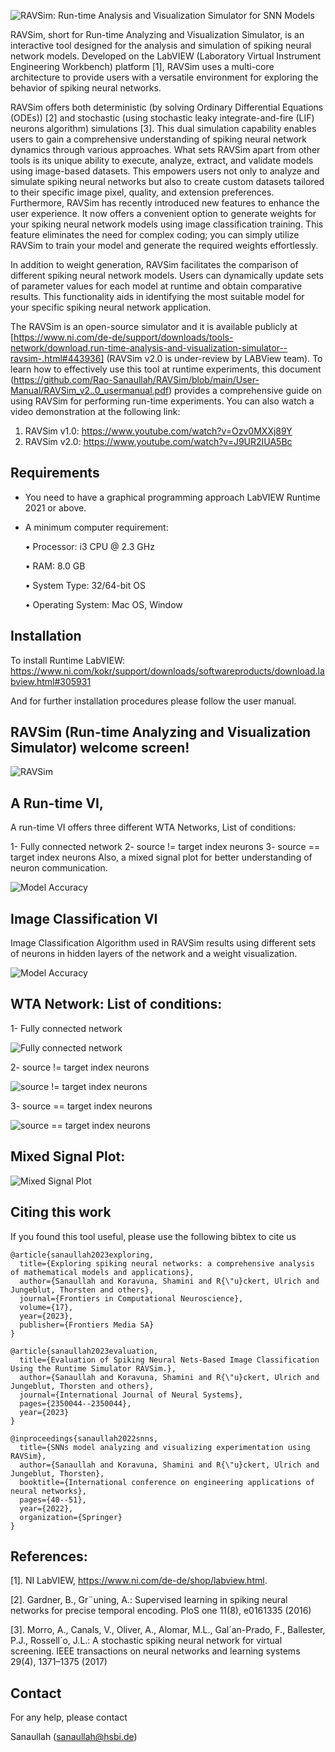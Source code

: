 

![RAVSim: Run-time Analysis and Visualization Simulator for SNN Models](https://github.com/Rao-Sanaullah/RAVSim/blob/main/RAVSim%20logo.png)

RAVSim, short for Run-time Analyzing and Visualization Simulator, is an interactive tool designed for the analysis and simulation of spiking neural network models. Developed on the LabVIEW (Laboratory Virtual Instrument Engineering Workbench) platform [1], RAVSim uses a multi-core architecture to provide users with a versatile environment for exploring the behavior of spiking neural networks.

RAVSim offers both deterministic (by solving Ordinary Differential Equations (ODEs)) [2] and stochastic (using stochastic leaky integrate-and-fire (LIF) neurons algorithm) simulations [3]. This dual simulation capability enables users to gain a comprehensive understanding of spiking neural network dynamics through various approaches. What sets RAVSim apart from other tools is its unique ability to execute, analyze, extract, and validate models using image-based datasets. This empowers users not only to analyze and simulate spiking neural networks but also to create custom datasets tailored to their specific image pixel, quality, and extension preferences.
Furthermore, RAVSim has recently introduced new features to enhance the user experience. It now offers a convenient option to generate weights for your spiking neural network models using image classification training. This feature eliminates the need for complex coding; you can simply utilize RAVSim to train your model and generate the required weights effortlessly.

In addition to weight generation, RAVSim facilitates the comparison of different spiking neural network models. Users can dynamically update sets of parameter values for each model at runtime and obtain comparative results. This functionality aids in identifying the most suitable model for your specific spiking neural network application.

The RAVSim is an open-source simulator and it is available publicly at [https://www.ni.com/de-de/support/downloads/tools-network/download.run-time-analysis-and-visualization-simulator--ravsim-.html#443936] (RAVSim v2.0 is under-review by LABView team). To learn how to effectively use this tool at runtime experiments, this document (https://github.com/Rao-Sanaullah/RAVSim/blob/main/User-Manual/RAVSim_v2..0_usermanual.pdf) provides a comprehensive guide on using RAVSim for performing run-time experiments. You can also watch a video demonstration at the following link:

1) RAVSim v1.0: https://www.youtube.com/watch?v=Ozv0MXXj89Y
2) RAVSim v2.0: https://www.youtube.com/watch?v=J9UR2IUA5Bc

## **Requirements**
- You need to have a graphical programming approach LabVIEW Runtime 2021 or above.
- A minimum computer requirement:
  
  • Processor: i3 CPU @ 2.3 GHz
  
  • RAM: 8.0 GB
  
  • System Type: 32/64-bit OS
  
  • Operating System: Mac OS, Window

## Installation

To install Runtime LabVIEW:
https://www.ni.com/kokr/support/downloads/softwareproducts/download.labview.html#305931

And for further installation procedures please follow the user manual.


## RAVSim (Run-time Analyzing and Visualization Simulator) welcome screen!

![RAVSim](https://github.com/Rao-Sanaullah/RAVSim/blob/main/Images/1.jpg)


## A Run-time VI,

A run-time VI offers three different WTA Networks, List of conditions:

  1- Fully connected network
  2- source != target index neurons
  3- source == target index neurons
Also, a mixed signal plot for better understanding of neuron communication. 

![Model Accuracy](https://github.com/Rao-Sanaullah/RAVSim/blob/main/Images/2.png)


## Image Classification VI 

Image Classification Algorithm used in RAVSim results using different sets of neurons in hidden layers of the network and a weight visualization.
 
![Model Accuracy](https://github.com/Rao-Sanaullah/RAVSim/blob/main/Images/3.png)


## WTA Network: List of conditions:

  1- Fully connected network

  ![Fully connected network](https://github.com/Rao-Sanaullah/RAVSim/blob/main/Apr-06-22%20Time%2012%2049%2051.png)

  2- source != target index neurons

  ![source != target index neurons](https://github.com/Rao-Sanaullah/RAVSim/blob/main/Apr-06-22%20Time%2012%2049%2053.png)
  
  3- source == target index neurons

  ![source == target index neurons](https://github.com/Rao-Sanaullah/RAVSim/blob/main/Apr-06-22%20Time%2014%2031%2054.png)

## Mixed Signal Plot:

  ![Mixed Signal Plot](https://github.com/Rao-Sanaullah/RAVSim/blob/main/Apr-06-22%20Time%2012%2049%2058.png)


## Citing this work
If you found this tool useful, please use the following bibtex to cite us

```
@article{sanaullah2023exploring,
  title={Exploring spiking neural networks: a comprehensive analysis of mathematical models and applications},
  author={Sanaullah and Koravuna, Shamini and R{\"u}ckert, Ulrich and Jungeblut, Thorsten and others},
  journal={Frontiers in Computational Neuroscience},
  volume={17},
  year={2023},
  publisher={Frontiers Media SA}
}
```
```
@article{sanaullah2023evaluation,
  title={Evaluation of Spiking Neural Nets-Based Image Classification Using the Runtime Simulator RAVSim.},
  author={Sanaullah and Koravuna, Shamini and R{\"u}ckert, Ulrich and Jungeblut, Thorsten and others},
  journal={International Journal of Neural Systems},
  pages={2350044--2350044},
  year={2023}
}
```
```
@inproceedings{sanaullah2022snns,
  title={SNNs model analyzing and visualizing experimentation using RAVSim},
  author={Sanaullah and Koravuna, Shamini and R{\"u}ckert, Ulrich and Jungeblut, Thorsten},
  booktitle={International conference on engineering applications of neural networks},
  pages={40--51},
  year={2022},
  organization={Springer}
}
```

## References:

[1]. 	NI LabVIEW,  https://www.ni.com/de-de/shop/labview.html. 

[2]. 	Gardner, B., Gr¨uning, A.: Supervised learning in spiking neural networks for precise temporal encoding. PloS one 11(8), e0161335 (2016)

[3]. 	Morro, A., Canals, V., Oliver, A., Alomar, M.L., Gal´an-Prado, F., Ballester, P.J., Rossell´o, J.L.: A stochastic spiking neural network for virtual screening. IEEE transactions on neural networks and learning systems 29(4), 1371–1375 (2017)


## Contact
For any help, please contact

Sanaullah (sanaullah@hsbi.de)
